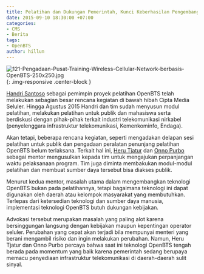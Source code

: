```yaml
---
title: Pelatihan dan Dukungan Pemerintah, Kunci Keberhasilan Pengembangan OpenBTS
date: 2015-09-10 18:30:00 +07:00
categories:
- CMS
- Berita
tags:
- OpenBTS
author: hillun
---
```


![121-Pengadaan-Pusat-Training-Wireless-Cellular-Network-berbasis-OpenBTS-250x250.jpg](/uploads/121-Pengadaan-Pusat-Training-Wireless-Cellular-Network-berbasis-OpenBTS-250x250.jpg){: .img-responsive .center-block }

[Handri Santoso](http://ciptamedia.org/team/handri-santoso/) sebagai pemimpin proyek pelatihan OpenBTS telah melakukan sebagian besar rencana kegiatan di bawah hibah Cipta Media Seluler. Hingga Agustus 2015 Handri dan tim sudah menyusun modul pelatihan, melakukan pelatihan untuk publik dan mahasiswa serta berdiskusi dengan pihak-pihak terkait industri telekomunikasi nirkabel (penyelenggara infrastruktur telekomunikasi, Kemenkominfo, Endaga).

Akan tetapi, beberapa rencana kegiatan, seperti mengadakan delapan sesi pelatihan untuk publik dan pengadaan peralatan penunjang pelatihan OpenBTS belum terlaksana. Terkait hal ini, [Heru Tjatur](http://ciptamedia.org/team/heru-tjatur/) dan [Onno Purbo](http://ciptamedia.org/team/onno-purbo/) sebagai mentor mengusulkan kepada tim untuk mengajukan perpanjangan waktu pelaksanaan program. Tim juga diminta membakukan modul-modul pelatihan dan membuat sumber daya tersebut bisa diakses publik.

Menurut kedua mentor, masalah utama dalam mengembangkan teknologi OpenBTS bukan pada pelatihannya, tetapi bagaimana teknologi ini dapat digunakan oleh daerah atau kelompok masyarakat yang membutuhkan. Terlepas dari ketersedian teknologi dan sumber daya manusia, implementasi teknologi OpenBTS butuh dukungan kebijakan.

Advokasi tersebut merupakan masalah yang paling alot karena bersinggungan langsung dengan kebijakan maupun kepentingan operator seluler. Perubahan yang cepat akan terjadi bila mempunyai menteri yang berani mengambil risiko dan ingin melakukan perubahan. Namun, Heru Tjatur dan Onno Purbo percaya bahwa saat ini teknologi OpenBTS tengah berada pada momentum yang baik karena pemerintah sedang berupaya memacu penyediaan infrastruktur telekomunikasi di daerah-daerah sulit sinyal.